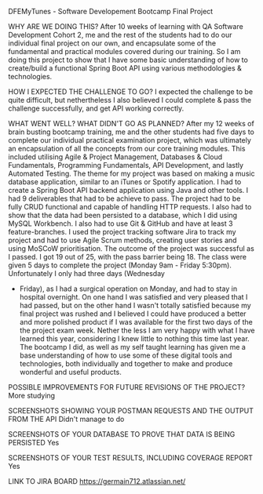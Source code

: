 DFEMyTunes - Software Developement Bootcamp Final Project

WHY ARE WE DOING THIS?
After 10 weeks of learning with QA Software Development Cohort 2, me and the rest of the students had to do our individual final project on our own, and encapsulate some of the fundamental and practical modules covered during our training. So I am doing this project to show that I have some basic understanding of how to create/build a functional Spring Boot API using various methodologies & technologies.

HOW I EXPECTED THE CHALLENGE TO GO?
I expected the challenge to be quite difficult, but nethertheless I also believed I could complete & pass the challenge successfully, and get API working correctly.

WHAT WENT WELL? WHAT DIDN'T GO AS PLANNED?
After my 12 weeks of brain busting bootcamp training, me and the other students had five days to complete our individual practical examination project, which was ultimately an encapsulation of all the concepts from our core training modules. This included utilising Agile & Project Management, Databases & Cloud Fundamentals, Programming Fundamentals, API Development, and lastly
Automated Testing. The theme for my project was based on making a music database application, similar to an iTunes or Spotify application. I had to create a Spring Boot API backend application using Java and other tools. I had 9 deliverables that had to be achieve to pass. The project had to be fully CRUD functional and capable of handling HTTP requests. I also had to show that the data had been persisted to a database, which I did using MySQL Workbench. I also had to use Git & GitHub and have at least 3 feature-branches. I used the project tracking software Jira to track my project and had to use Agile Scrum methods, creating user stories and using MoSCoW prioritisation.
The outcome of the project was successful as I passed. I got 19 out of 25, with the pass barrier being 18. The class were given 5 days to complete the project (Monday 9am - Friday 5:30pm). Unfortunately I only had three days (Wednesday
- Friday), as I had a surgical operation on Monday, and had to stay in hospital overnight.
On one hand I was satisfied and very pleased that I had passed, but on the other hand I wasn't totally satisfied because my final project was rushed and I believed I could have produced a better and more polished product if I was available for the first two days of the the project exam week.
Nether the less I am very happy with what I have learned this year, considering I knew little to nothing this time last year. The bootcamp I did, as well as my self taught learning has given me a base understanding of how to use some of these digital tools and technologies, both individually and together to make and produce wonderful and useful products.

POSSIBLE IMPROVEMENTS FOR FUTURE REVISIONS OF THE PROJECT?
More studying

SCREENSHOTS SHOWING YOUR POSTMAN REQUESTS AND THE OUTPUT FROM THE API
Didn't manage to do

SCREENSHOTS OF YOUR DATABASE TO PROVE THAT DATA IS BEING PERSISTED
Yes

SCREENSHOTS OF YOUR TEST RESULTS, INCLUDING COVERAGE REPORT
Yes

LINK TO JIRA BOARD
https://germain712.atlassian.net/
